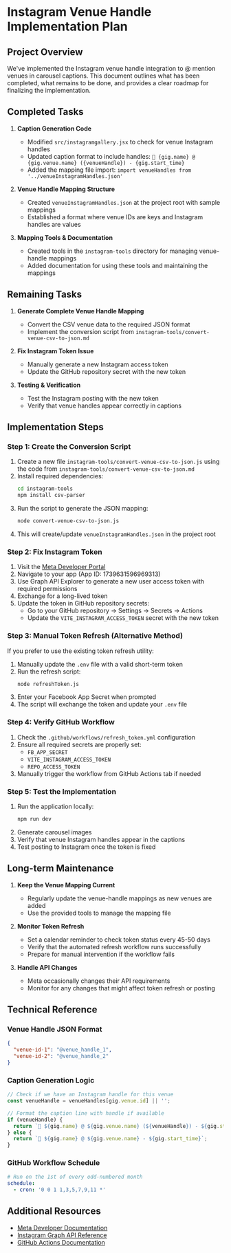 # Instagram Venue Handle Implementation Plan

## Project Overview

We've implemented the Instagram venue handle integration to @ mention venues in carousel captions. This document outlines what has been completed, what remains to be done, and provides a clear roadmap for finalizing the implementation.

## Completed Tasks

1. **Caption Generation Code**
   - Modified `src/instagramgallery.jsx` to check for venue Instagram handles
   - Updated caption format to include handles: `🎤 {gig.name} @ {gig.venue.name} ({venueHandle}) - {gig.start_time}`
   - Added the mapping file import: `import venueHandles from '../venueInstagramHandles.json'`

2. **Venue Handle Mapping Structure**
   - Created `venueInstagramHandles.json` at the project root with sample mappings
   - Established a format where venue IDs are keys and Instagram handles are values

3. **Mapping Tools & Documentation**
   - Created tools in the `instagram-tools` directory for managing venue-handle mappings
   - Added documentation for using these tools and maintaining the mappings

## Remaining Tasks

1. **Generate Complete Venue Handle Mapping**
   - Convert the CSV venue data to the required JSON format
   - Implement the conversion script from `instagram-tools/convert-venue-csv-to-json.md`

2. **Fix Instagram Token Issue**
   - Manually generate a new Instagram access token
   - Update the GitHub repository secret with the new token

3. **Testing & Verification**
   - Test the Instagram posting with the new token
   - Verify that venue handles appear correctly in captions

## Implementation Steps

### Step 1: Create the Conversion Script

1. Create a new file `instagram-tools/convert-venue-csv-to-json.js` using the code from `instagram-tools/convert-venue-csv-to-json.md`
2. Install required dependencies:
   ```bash
   cd instagram-tools
   npm install csv-parser
   ```
3. Run the script to generate the JSON mapping:
   ```bash
   node convert-venue-csv-to-json.js
   ```
4. This will create/update `venueInstagramHandles.json` in the project root

### Step 2: Fix Instagram Token

1. Visit the [Meta Developer Portal](https://developers.facebook.com/)
2. Navigate to your app (App ID: 1739631596969313)
3. Use Graph API Explorer to generate a new user access token with required permissions
4. Exchange for a long-lived token
5. Update the token in GitHub repository secrets:
   - Go to your GitHub repository → Settings → Secrets → Actions
   - Update the `VITE_INSTAGRAM_ACCESS_TOKEN` secret with the new token

### Step 3: Manual Token Refresh (Alternative Method)

If you prefer to use the existing token refresh utility:

1. Manually update the `.env` file with a valid short-term token
2. Run the refresh script:
   ```bash
   node refreshToken.js
   ```
3. Enter your Facebook App Secret when prompted
4. The script will exchange the token and update your `.env` file

### Step 4: Verify GitHub Workflow

1. Check the `.github/workflows/refresh_token.yml` configuration
2. Ensure all required secrets are properly set:
   - `FB_APP_SECRET`
   - `VITE_INSTAGRAM_ACCESS_TOKEN`
   - `REPO_ACCESS_TOKEN`
3. Manually trigger the workflow from GitHub Actions tab if needed

### Step 5: Test the Implementation

1. Run the application locally:
   ```bash
   npm run dev
   ```
2. Generate carousel images
3. Verify that venue Instagram handles appear in the captions
4. Test posting to Instagram once the token is fixed

## Long-term Maintenance

1. **Keep the Venue Mapping Current**
   - Regularly update the venue-handle mappings as new venues are added
   - Use the provided tools to manage the mapping file

2. **Monitor Token Refresh**
   - Set a calendar reminder to check token status every 45-50 days
   - Verify that the automated refresh workflow runs successfully
   - Prepare for manual intervention if the workflow fails

3. **Handle API Changes**
   - Meta occasionally changes their API requirements
   - Monitor for any changes that might affect token refresh or posting

## Technical Reference

### Venue Handle JSON Format
```json
{
  "venue-id-1": "@venue_handle_1",
  "venue-id-2": "@venue_handle_2"
}
```

### Caption Generation Logic
```javascript
// Check if we have an Instagram handle for this venue
const venueHandle = venueHandles[gig.venue.id] || '';

// Format the caption line with handle if available
if (venueHandle) {
  return `🎤 ${gig.name} @ ${gig.venue.name} (${venueHandle}) - ${gig.start_time}`;
} else {
  return `🎤 ${gig.name} @ ${gig.venue.name} - ${gig.start_time}`;
}
```

### GitHub Workflow Schedule
```yaml
# Run on the 1st of every odd-numbered month
schedule:
  - cron: '0 0 1 1,3,5,7,9,11 *'
```

## Additional Resources

- [Meta Developer Documentation](https://developers.facebook.com/docs/)
- [Instagram Graph API Reference](https://developers.facebook.com/docs/instagram-api)
- [GitHub Actions Documentation](https://docs.github.com/en/actions)